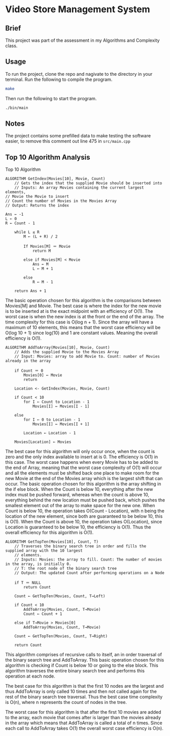 # Video Store Management System

## Brief

This project was part of the assessment in my Algorithms and Complexity class.

## Usage

To run the project, clone the repo and nagivate to the directory in your terminal. Run the following to compile the program.

```bash
make
```

Then run the following to start the program.

```bash
./bin/main
```

## Notes

The project contains some prefilled data to make testing the software easier, to remove this comment out line 475 in ```src/main.cpp```

## Top 10 Algorithm Analysis 

Top 10 Algorithm
```
ALGORITHM GetIndex(Movies[10], Movie, Count)
    // Gets the index that the supplied Movie should be inserted into
    // Inputs: An array Movies containing the current largest elements, 
// Movie the Movie to insert
// Count the number of Movies in the Movies Array
// Output: Returns the index
 
Ans ← -1 
L ← 0
R ← Count - 1
    
    while L ≤ R
        M ← (L + R) / 2
        
        If Movies[M] ＝ Movie
            return M
        
        else if Movies[M] < Movie
            Ans ← M
            L ← M + 1
        
        else
            R ← M - 1

    return Ans + 1
```
The basic operation chosen for this algorithm is the comparisons between Movies[M] and Movie. The best case is where the index for the new movie is to be inserted at is the exact midpoint with an efficiency of O(1). The worst case is when the new index is at the front or the end of the array. The time complexity for this case is O(log n + 1). Since the array will have a maximum of 10 elements, this means that the worst case efficiency will be O(log 10 + 1) since log(10) and 1 are constant values. Meaning the overall efficiency is O(1).
```
ALGORITHM AddToArray(Movies[10], Movie, Count)
    // Adds the supplied Movie to the Movies Array
    // Input: Movies: array to add Movie to. Count: number of Movies already in the array

    if Count ＝ 0
        Movies[0] ← Movie
        return
            
    Location <- GetIndex(Movies, Movie, Count)

    if Count < 10
        for I ← Count to Location - 1
            Movies[I] ← Movies[I - 1]

    else
        for I ← 0 to Location - 1
            Movies[I] ← Movies[I + 1]
        
        Location ← Location - 1
    
    Movies[Location] ← Movies
```
The best case for this algorithm will only occur once, when the count is zero and the only index available to insert at is 0. The efficiency is O(1) in this case. The worst case happens when every Movie has to be added to the end of Array, meaning that the worst case complexity of O(1) will occur and all the elements must be shifted back one place to make room for the new Movie at the end of the Movies array which is the largest shift that can occur. The basic operation chosen for this algorithm is the array shifting in the if else block. When the Count is below 10, everything after the new index must be pushed forward, whereas when the count is above 10, everything behind the new location must be pushed back, which pushes the smallest element out of the array to make space for the new one. When Count is below 10, the operation takes O(Count - Location), with n being the location of the new element, since both are guaranteed to be below 10, this is O(1). When the Count is above 10, the operation takes O(Location), since Location is guaranteed to be below 10, the efficiency is O(1). Thus the overall efficiency for this algorithm is O(1).
```
ALGORITHM GetTopTen(Movies[10], Count, T)
    // Traverses the binary search tree in order and fills the supplied array with the 10 largest 
    // elements. 
    // Inputs: Movies: the array to fill. Count: The number of movies in the array, is initially 0.
    // T: the root node of the binary search tree
    // Output: The updated Count after performing operations on a Node
    
    if T ＝ NULL
        return Count
    
    Count ← GetTopTen(Movies, Count, T→Left)
    
    if Count < 10
        AddToArray(Movies, Count, T→Movie)
        Count ← Count + 1
    
    else if T→Movie > Movies[0]
        AddToArray(Movies, Count, T→Movie)
    
    Count ← GetTopTen(Movies, Count, T→Right)

    return Count
```

This algorithm comprises of recursive calls to itself, an in order traversal of the binary search tree and AddToArray. This basic operation chosen for this algorithm is checking if Count is below 10 or going to the else block. This algorithm traverses the entire binary search tree and performs this operation at each node.

The best case for this algorithm is that the first 10 nodes are the largest and thus AddToArray is only called 10 times and then not called again for the rest of the binary search tree traversal. Thus the best case time complexity is O(n), where n represents the count of nodes in the tree.

The worst case for this algorithm is that after the first 10 movies are added to the array, each movie that comes after is larger than the movies already in the array which means that AddToArray is called a total of n times. Since each call to AddToArray takes O(1) the overall worst case efficiency is O(n).

